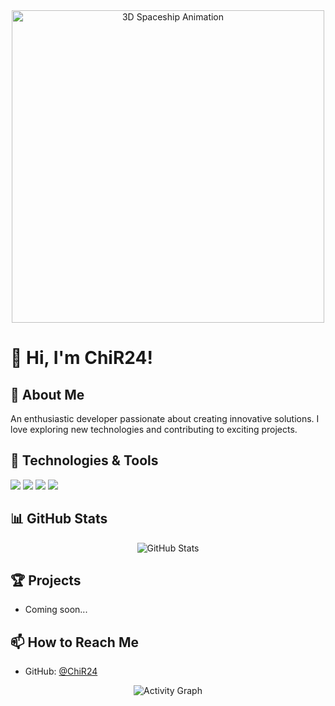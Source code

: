 <!-- Profile Banner with 3D Animation -->
<div align="center">
  <img src="https://media.giphy.com/media/l0MYIc7FWDXmJk1s4/giphy.gif" alt="3D Spaceship Animation" width="500px">
</div>

# 👋 Hi, I'm ChiR24!

## 🚀 About Me
An enthusiastic developer passionate about creating innovative solutions. I love exploring new technologies and contributing to exciting projects.

## 🔧 Technologies & Tools
![](https://img.shields.io/badge/Code-JavaScript-informational?style=flat&logo=javascript&logoColor=white&color=2bbc8a)
![](https://img.shields.io/badge/Code-Python-informational?style=flat&logo=python&logoColor=white&color=2bbc8a)
![](https://img.shields.io/badge/Tools-Git-informational?style=flat&logo=git&logoColor=white&color=2bbc8a)
![](https://img.shields.io/badge/Editor-VSCode-informational?style=flat&logo=visual-studio-code&logoColor=white&color=2bbc8a)

## 📊 GitHub Stats
<div align="center">
  <img src="https://github-readme-stats.vercel.app/api?username=ChiR24&show_icons=true&theme=radical" alt="GitHub Stats" />
</div>

## 🏆 Projects
- Coming soon...

## 📫 How to Reach Me
- GitHub: [@ChiR24](https://github.com/ChiR24)

<!-- GitHub Activity Graph -->
<div align="center">
  <img src="https://activity-graph.herokuapp.com/graph?username=ChiR24&theme=react-dark" alt="Activity Graph" />
</div>

<!--
This animation uses a GIF from GIPHY. Here are some alternative space-themed animations you can use:

1. Space Station: https://media.giphy.com/media/xUOxfk8zazlkQKAF20/giphy.gif
2. Rocket Launch: https://media.giphy.com/media/RHIKETUlUINYvV7CAO/giphy.gif
3. Planet Rotation: https://media.giphy.com/media/RkDZq0dPAlqbhtXJHR/giphy.gif
4. Space Explorer: https://media.giphy.com/media/LmNwrBhejkK9EFP504/giphy.gif

To use one of these, simply replace the URL in the img tag at the top of this README.
--> 